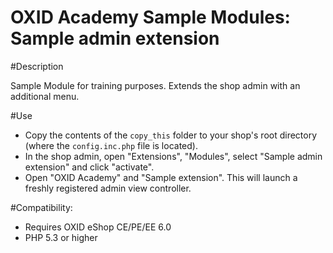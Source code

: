 OXID Academy Sample Modules: Sample admin extension
===================================================



#Description

Sample Module for training purposes.
Extends the shop admin with an additional menu.



#Use

 * Copy the contents of the `copy_this` folder to your shop's root directory (where the `config.inc.php` file is located).
 * In the shop admin, open "Extensions", "Modules", select "Sample admin extension" and click "activate".
 * Open "OXID Academy" and "Sample extension". This will launch a freshly registered admin view controller.



#Compatibility:

 * Requires OXID eShop CE/PE/EE 6.0
 * PHP 5.3 or higher
 